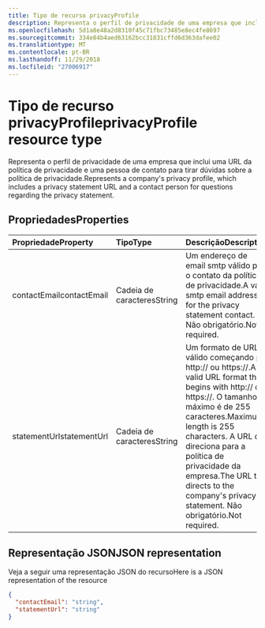 ```yaml
---
title: Tipo de recurso privacyProfile
description: Representa o perfil de privacidade de uma empresa que inclui uma URL da política de privacidade e uma pessoa de contato para tirar dúvidas sobre a política de privacidade.
ms.openlocfilehash: 5d1a8e48a2d8310f45c71fbc73485e8ec4fe8697
ms.sourcegitcommit: 334e84b4aed63162bcc31831cffd6d363dafee02
ms.translationtype: MT
ms.contentlocale: pt-BR
ms.lasthandoff: 11/29/2018
ms.locfileid: "27006917"
---
```

# <a name="privacyprofile-resource-type"></a><span data-ttu-id="b6a68-103">Tipo de recurso privacyProfile</span><span class="sxs-lookup"><span data-stu-id="b6a68-103">privacyProfile resource type</span></span>

<span data-ttu-id="b6a68-104">Representa o perfil de privacidade de uma empresa que inclui uma URL da política de privacidade e uma pessoa de contato para tirar dúvidas sobre a política de privacidade.</span><span class="sxs-lookup"><span data-stu-id="b6a68-104">Represents a company's privacy profile, which includes a privacy statement URL and a contact person for questions regarding the privacy statement.</span></span>

## <a name="properties"></a><span data-ttu-id="b6a68-105">Propriedades</span><span class="sxs-lookup"><span data-stu-id="b6a68-105">Properties</span></span>
| <span data-ttu-id="b6a68-106">Propriedade</span><span class="sxs-lookup"><span data-stu-id="b6a68-106">Property</span></span>   | <span data-ttu-id="b6a68-107">Tipo</span><span class="sxs-lookup"><span data-stu-id="b6a68-107">Type</span></span>|<span data-ttu-id="b6a68-108">Descrição</span><span class="sxs-lookup"><span data-stu-id="b6a68-108">Description</span></span>|
|:---------------|:--------|:----------|
|<span data-ttu-id="b6a68-109">contactEmail</span><span class="sxs-lookup"><span data-stu-id="b6a68-109">contactEmail</span></span>|<span data-ttu-id="b6a68-110">Cadeia de caracteres</span><span class="sxs-lookup"><span data-stu-id="b6a68-110">String</span></span>| <span data-ttu-id="b6a68-111">Um endereço de email smtp válido para o contato da política de privacidade.</span><span class="sxs-lookup"><span data-stu-id="b6a68-111">A valid smtp email address for the privacy statement contact.</span></span> <span data-ttu-id="b6a68-112">Não obrigatório.</span><span class="sxs-lookup"><span data-stu-id="b6a68-112">Not required.</span></span>|
|<span data-ttu-id="b6a68-113">statementUrl</span><span class="sxs-lookup"><span data-stu-id="b6a68-113">statementUrl</span></span>|<span data-ttu-id="b6a68-114">Cadeia de caracteres</span><span class="sxs-lookup"><span data-stu-id="b6a68-114">String</span></span>| <span data-ttu-id="b6a68-115">Um formato de URL válido começando por http:// ou https://.</span><span class="sxs-lookup"><span data-stu-id="b6a68-115">A valid URL format that begins with http:// or https://.</span></span> <span data-ttu-id="b6a68-116">O tamanho máximo é de 255 caracteres.</span><span class="sxs-lookup"><span data-stu-id="b6a68-116">Maximum length is 255 characters.</span></span> <span data-ttu-id="b6a68-117">A URL que direciona para a política de privacidade da empresa.</span><span class="sxs-lookup"><span data-stu-id="b6a68-117">The URL that directs to the company's privacy statement.</span></span> <span data-ttu-id="b6a68-118">Não obrigatório.</span><span class="sxs-lookup"><span data-stu-id="b6a68-118">Not required.</span></span>|

## <a name="json-representation"></a><span data-ttu-id="b6a68-119">Representação JSON</span><span class="sxs-lookup"><span data-stu-id="b6a68-119">JSON representation</span></span>

<span data-ttu-id="b6a68-120">Veja a seguir uma representação JSON do recurso</span><span class="sxs-lookup"><span data-stu-id="b6a68-120">Here is a JSON representation of the resource</span></span>

<!-- {
  "blockType": "resource",
  "optionalProperties": [

  ],
  "@odata.type": "microsoft.graph.privacyProfile"
}-->

```json
{
  "contactEmail": "string",
  "statementUrl": "string"
}
```